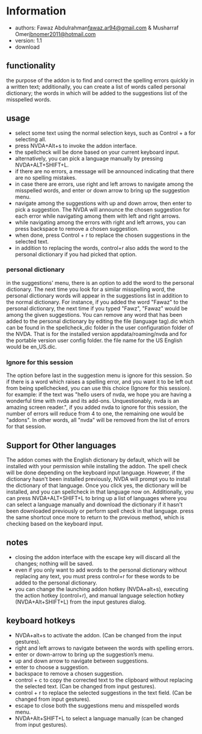 # Information

- authors: Fawaz Abdulrahman<fawaz.ar94@gmail.com> & Musharraf Omer<ibnomer2011@hotmail.com>
- version: 1.1
- download

## functionality

the purpose of the addon is to find and correct the spelling errors quickly in a written text; additionally, you can create a list of words called personal dictionary; the words in which will be added to the suggestions list of the misspelled words.


## usage

- select some text using the normal selection keys, such as Control + a for selecting all.
- press NVDA+Alt+s to invoke the addon interface.
- the spellcheck will be done based on your current keyboard input.
- alternatively, you can pick a language manually by pressing NVDA+ALT+SHIFT+L.
- if there are no errors, a message will be announced indicating that there are no spelling mistakes.
- in case there are errors, use right and left arrows to navigate among the misspelled words, and enter or down arrow to bring up the suggestion menu. 
- navigate among the suggestions with up and down arrow, then enter to pick a suggestion. The NVDA will announce the chosen suggestion for each error while navigating among them with left and right arrows. 
- while navigating among the errors with right and left arrows, you can press backspace to remove a chosen suggestion.
- when done, press Control + r to replace the chosen suggestions in the selected text.
- in addition to replacing the words, control+r also adds the word to the personal dictionary if you had picked that option.

### personal dictionary

in the suggestions' menu, there is an option to add the word to the personal dictionary. The next time you look for a similar misspelling word, the personal dictionary words will appear in the suggestions list in addition to the normal dictionary.
For instance, if you added the word "Fawaz" to the personal dictionary, the next time if you typed "Fawz", "Fawaz" would be among the given suggestions.
You can remove any word that has been added to the personal dictionary by editing the file (language tag).dic which can be found in the spellcheck_dic folder in the user configuration folder of the NVDA. 
That is for the installed version appdata/roaming/nvda and for the portable version user config folder.
the file name for the US English would be en_US.dic.

### Ignore for this session

The option before last in the suggestion menu is ignore for this session. So if there is a word which raises a spelling error, and you want it to be left out from being spellchecked, you can use this choice (Ignore for this session).
for example: if the text was "hello users of nvda, we hope you are having a wonderful time with nvda and its add-ons. Unquestionably, nvda is an amazing screen reader.", if you added nvda to ignore for this session, the number of errors will reduce from 4 to one, the remaining one would be "addons". In other words, all "nvda" will be removed from the list of errors for that session.


## Support for Other languages

The addon comes with the English dictionary by default, which will be installed with your permission while installing the addon.
The spell check will be done depending on the keyboard input language. However, if the dictionary hasn't been installed previously, NVDA will prompt you to install the dictionary of that language. Once you click yes, the dictionary will be installed, and you can spellcheck in that language now on.
Additionally, you can press NVDA+ALT+SHIFT+L to bring up a list of languages where you can select a language manually and download the dictionary if it hasn't been downloaded previously or perform spell check in that language. press the same shortcut once more to return to the previous method, which is checking based on the keyboard input.


## notes

- closing the addon interface with the escape key will discard all the changes; nothing will be saved.
- even if you only want to add words to the personal dictionary without replacing any text, you must press control+r for these words to be added to the personal dictionary.
- you can change the launching addon hotkey (NVDA+alt+s), executing the action hotkey (control+r), and manual language selection hotkey (NVDA+Alt+SHIFT+L) from the input gestures dialog.


## keyboard hotkeys

- NVDA+alt+s to activate the addon. (Can be changed from the input gestures).
- right and left arrows to navigate between the words with spelling errors.
- enter or down-arrow to bring up the suggestion’s menu. 
- up and down arrow to navigate between suggestions. 
- enter to choose a suggestion.
- backspace to remove a chosen suggestion.
- control + c to copy the corrected text to the clipboard without replacing the selected text. (Can be changed from input gestures).
- control + r to replace the selected suggestions in the text field. (Can be changed from input gestures).
- escape to close both the suggestions menu and misspelled words menu.
- NVDA+Alt+SHIFT+L to select a language manually (can be changed from input gestures).
